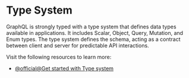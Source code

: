 # Type System

GraphQL is strongly typed with a type system that defines data types available in applications. It includes Scalar, Object, Query, Mutation, and Enum types. The type system defines the schema, acting as a contract between client and server for predictable API interactions.

Visit the following resources to learn more:

- [@official@Get started with Type system](https://graphql.org/learn/schema/#type-system)
